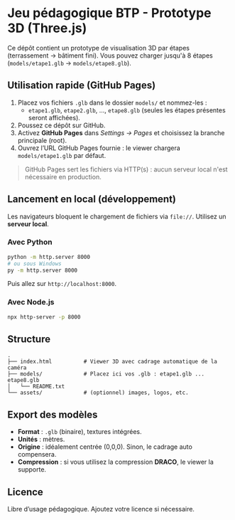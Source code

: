 # Jeu pédagogique BTP - Prototype 3D (Three.js)

Ce dépôt contient un prototype de visualisation 3D par étapes (terrassement → bâtiment fini).
Vous pouvez charger jusqu'à 8 étapes (`models/etape1.glb` → `models/etape8.glb`).

## Utilisation rapide (GitHub Pages)
1. Placez vos fichiers `.glb` dans le dossier `models/` et nommez-les :
   - `etape1.glb`, `etape2.glb`, …, `etape8.glb` (seules les étapes présentes seront affichées).
2. Poussez ce dépôt sur GitHub.
3. Activez **GitHub Pages** dans *Settings → Pages* et choisissez la branche principale (root).
4. Ouvrez l’URL GitHub Pages fournie : le viewer chargera `models/etape1.glb` par défaut.

> GitHub Pages sert les fichiers via HTTP(s) : aucun serveur local n'est nécessaire en production.

## Lancement en local (développement)
Les navigateurs bloquent le chargement de fichiers via `file://`. Utilisez un **serveur local**.

### Avec Python
```bash
python -m http.server 8000
# ou sous Windows
py -m http.server 8000
```
Puis allez sur `http://localhost:8000`.

### Avec Node.js
```bash
npx http-server -p 8000
```

## Structure
```
.
├── index.html          # Viewer 3D avec cadrage automatique de la caméra
├── models/             # Placez ici vos .glb : etape1.glb ... etape8.glb
│   └── README.txt
└── assets/             # (optionnel) images, logos, etc.
```

## Export des modèles
- **Format** : `.glb` (binaire), textures intégrées.
- **Unités** : mètres.
- **Origine** : idéalement centrée (0,0,0). Sinon, le cadrage auto compensera.
- **Compression** : si vous utilisez la compression **DRACO**, le viewer la supporte.

## Licence
Libre d’usage pédagogique. Ajoutez votre licence si nécessaire.
